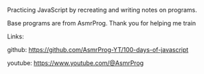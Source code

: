 Practicing JavaScript by recreating and writing notes on programs. 

Base programs are from AsmrProg. Thank you for helping me train

Links:

github: https://github.com/AsmrProg-YT/100-days-of-javascript

youtube: https://www.youtube.com/@AsmrProg
